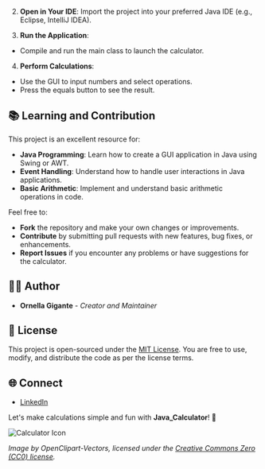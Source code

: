 
2. **Open in Your IDE**: Import the project into your preferred Java IDE (e.g., Eclipse, IntelliJ IDEA).

3. **Run the Application**:
- Compile and run the main class to launch the calculator.

4. **Perform Calculations**:
- Use the GUI to input numbers and select operations.
- Press the equals button to see the result.

## 📚 Learning and Contribution

This project is an excellent resource for:

- **Java Programming**: Learn how to create a GUI application in Java using Swing or AWT.
- **Event Handling**: Understand how to handle user interactions in Java applications.
- **Basic Arithmetic**: Implement and understand basic arithmetic operations in code.

Feel free to:

- **Fork** the repository and make your own changes or improvements.
- **Contribute** by submitting pull requests with new features, bug fixes, or enhancements.
- **Report Issues** if you encounter any problems or have suggestions for the calculator.

## 👩‍💻 Author

- **Ornella Gigante** - *Creator and Maintainer*

## 📜 License

This project is open-sourced under the [MIT License](LICENSE). You are free to use, modify, and distribute the code as per the license terms.

## 🌐 Connect

- [LinkedIn](https://www.linkedin.com/in/ornella-gigante/)

Let's make calculations simple and fun with **Java_Calculator**! 🎉

![Calculator Icon](https://upload.wikimedia.org/wikipedia/commons/thumb/3/38/Calculator_icon.svg/1200px-Calculator_icon.svg.png)

*Image by OpenClipart-Vectors, licensed under the [Creative Commons Zero (CC0) license](https://creativecommons.org/publicdomain/zero/1.0/deed.en).*

